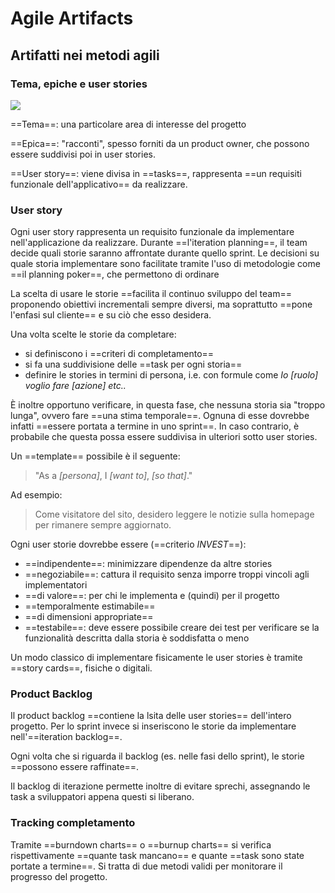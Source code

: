 # Agile Artifacts

## Artifatti nei metodi agili

### Tema, epiche e user stories

![](./static/scrum_artifacts.png)

==Tema==: una particolare area di interesse del progetto

==Epica==: "racconti", spesso forniti da un product owner, che possono essere suddivisi poi in user stories.

==User story==: viene divisa in ==tasks==, rappresenta ==un requisiti funzionale dell'applicativo== da realizzare.

### User story

Ogni user story rappresenta un requisito funzionale da implementare nell'applicazione da realizzare.
Durante ==l'iteration planning==, il team decide quali storie saranno affrontate durante quello sprint.
Le decisioni su quale storia implementare sono facilitate tramite l'uso di metodologie come ==il planning poker==, che permettono di ordinare 

La scelta di usare le storie ==facilita il continuo sviluppo del team== proponendo obiettivi incrementali sempre diversi, ma soprattutto ==pone l'enfasi sul cliente== e su ciò che esso desidera.

Una volta scelte le storie da completare:
- si definiscono i ==criteri di completamento==
- si fa una suddivisione delle ==task per ogni storia==
- definire le stories in termini di persona, i.e. con formule come *Io [ruolo] voglio fare [azione] etc..*

È inoltre opportuno verificare, in questa fase, che nessuna storia sia "troppo lunga", ovvero fare ==una stima temporale==. Ognuna di esse dovrebbe infatti ==essere portata a termine in uno sprint==. In caso contrario, è probabile che questa possa essere suddivisa in ulteriori sotto user stories.

Un ==template== possibile è il seguente:
>"As a *[persona]*, I *[want to]*, *[so that]*."

Ad esempio:
>Come visitatore del sito, desidero leggere le notizie sulla homepage per rimanere sempre aggiornato.

Ogni user storie dovrebbe essere (==criterio *INVEST*==):
- ==indipendente==: minimizzare dipendenze da altre stories
- ==negoziabile==: cattura il requisito senza imporre troppi vincoli agli implementatori
- ==di valore==: per chi le implementa e (quindi) per il progetto
- ==temporalmente estimabile==
- ==di dimensioni appropriate==
- ==testabile==: deve essere possibile creare dei test per verificare se la funzionalità descritta dalla storia è soddisfatta o meno

Un modo classico di implementare fisicamente le user stories è tramite ==story cards==, fisiche o digitali.

### Product Backlog

Il product backlog ==contiene la lsita delle user stories== dell'intero progetto.
Per lo sprint invece si inseriscono le storie da implementare nell'==iteration backlog==.

Ogni volta che si riguarda il backlog (es. nelle fasi dello sprint), le storie ==possono essere raffinate==.

Il backlog di iterazione permette inoltre di evitare sprechi, assegnando le task a sviluppatori appena questi si liberano.

### Tracking completamento

Tramite ==burndown charts== o ==burnup charts== si verifica rispettivamente ==quante task mancano== e quante ==task sono state portate a termine==.
Si tratta di due metodi validi per monitorare il progresso del progetto.

